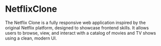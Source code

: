# NetflixClone
The Netflix Clone is a fully responsive web application inspired by the original Netflix platform, designed to showcase frontend  skills. It allows users to browse, view, and interact with a catalog of movies and TV shows using a clean, modern UI.
